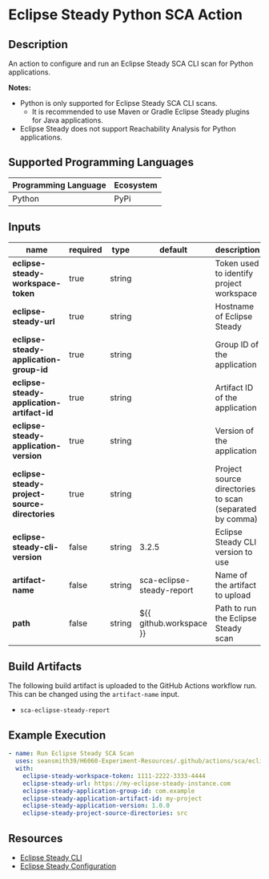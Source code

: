 # Eclipse Steady Python SCA Action

## Description

An action to configure and run an Eclipse Steady SCA CLI scan for Python applications.

**Notes:**
- Python is only supported for Eclipse Steady SCA CLI scans.
  - It is recommended to use Maven or Gradle Eclipse Steady plugins for Java applications.
- Eclipse Steady does not support Reachability Analysis for Python applications.

## Supported Programming Languages

| Programming Language | Ecosystem |
|----------------------|-----------|
| Python               | PyPi      |

## Inputs

| name                                          | required | type   | default                   | description                                             |
|-----------------------------------------------|----------|--------|---------------------------|---------------------------------------------------------|
| **eclipse-steady-workspace-token**            | true     | string |                           | Token used to identify project workspace                |
| **eclipse-steady-url**                        | true     | string |                           | Hostname of Eclipse Steady                              |
| **eclipse-steady-application-group-id**       | true     | string |                           | Group ID of the application                             |
| **eclipse-steady-application-artifact-id**    | true     | string |                           | Artifact ID of the application                          |
| **eclipse-steady-application-version**        | true     | string |                           | Version of the application                              |
| **eclipse-steady-project-source-directories** | true     | string |                           | Project source directories to scan (separated by comma) |
| **eclipse-steady-cli-version**                | false    | string | 3.2.5                     | Eclipse Steady CLI version to use                       |
| **artifact-name**                             | false    | string | sca-eclipse-steady-report | Name of the artifact to upload                          |
| **path**                                      | false    | string | ${{ github.workspace }}   | Path to run the Eclipse Steady scan                     |

## Build Artifacts

The following build artifact is uploaded to the GitHub Actions workflow run. This can be changed using the `artifact-name` input.
- `sca-eclipse-steady-report`

## Example Execution

```yaml
- name: Run Eclipse Steady SCA Scan
  uses: seansmith39/H6060-Experiment-Resources/.github/actions/sca/eclipse-steady/python@main
  with:
    eclipse-steady-workspace-token: 1111-2222-3333-4444
    eclipse-steady-url: https://my-eclipse-steady-instance.com
    eclipse-steady-application-group-id: com.example
    eclipse-steady-application-artifact-id: my-project
    eclipse-steady-application-version: 1.0.0
    eclipse-steady-project-source-directories: src
```

## Resources

- [Eclipse Steady CLI](https://eclipse.github.io/steady/user/tutorials/python_cli/)
- [Eclipse Steady Configuration](https://eclipse.github.io/steady/user/manuals/setup/)
